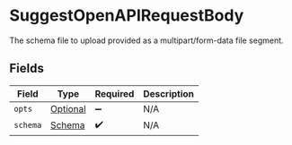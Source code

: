 # SuggestOpenAPIRequestBody

The schema file to upload provided as a multipart/form-data file segment.


## Fields

| Field                                                       | Type                                                        | Required                                                    | Description                                                 |
| ----------------------------------------------------------- | ----------------------------------------------------------- | ----------------------------------------------------------- | ----------------------------------------------------------- |
| `opts`                                                      | [Optional<SuggestOpts>](../../models/shared/SuggestOpts.md) | :heavy_minus_sign:                                          | N/A                                                         |
| `schema`                                                    | [Schema](../../models/operations/Schema.md)                 | :heavy_check_mark:                                          | N/A                                                         |